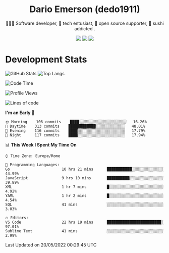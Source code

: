 <div align="center">
  
# Dario Emerson (dedo1911)
👨🏼‍💻 Software developer, 🔧 tech entusiast, 🙌 open source supporter, 🍣 sushi addicted .

[![](https://img.shields.io/badge/-Linkedin-informational?style=for-the-badge&logo=linkedin&logoColor=white&color=2867B2)](http://linkedin.com/in/dedo1911)
[![](https://img.shields.io/badge/-Telegram-informational?style=for-the-badge&logo=telegram&logoColor=white&color=0088cc)](https://t.me/dedo1911)
[![](https://img.shields.io/badge/-Facebook-informational?style=for-the-badge&logo=facebook&logoColor=white&color=3b5998)](https://fb.com/dedo1911)

</div>

# Development Stats

![GitHub Stats](https://github-readme-stats.vercel.app/api?username=dedo1911&hide=&count_private=true&title_color=84cc16&text_color=ffffff&icon_color=84cc16&bg_color=1c1917&hide_border=true&border_radius=0&show_icons=true)
![Top Langs](https://github-readme-stats.vercel.app/api/top-langs/?username=dedo1911&theme=chartreuse-dark&layout=compact)

<!--START_SECTION:waka-->
![Code Time](http://img.shields.io/badge/Code%20Time-0%20secs-blue)

![Profile Views](http://img.shields.io/badge/Profile%20Views-2-blue)

![Lines of code](https://img.shields.io/badge/From%20Hello%20World%20I%27ve%20Written-60%20Thousand%20lines%20of%20code-blue)

**I'm an Early 🐤** 

```text
🌞 Morning    106 commits    ████░░░░░░░░░░░░░░░░░░░░░   16.26% 
🌆 Daytime    313 commits    ████████████░░░░░░░░░░░░░   48.01% 
🌃 Evening    116 commits    ████░░░░░░░░░░░░░░░░░░░░░   17.79% 
🌙 Night      117 commits    ████░░░░░░░░░░░░░░░░░░░░░   17.94%

```


📊 **This Week I Spent My Time On** 

```text
⌚︎ Time Zone: Europe/Rome

💬 Programming Languages: 
Go                       10 hrs 21 mins      ███████████░░░░░░░░░░░░░░   44.99% 
JavaScript               9 hrs 10 mins       ██████████░░░░░░░░░░░░░░░   39.89% 
XML                      1 hr 7 mins         █░░░░░░░░░░░░░░░░░░░░░░░░   4.92% 
YAML                     1 hr 2 mins         █░░░░░░░░░░░░░░░░░░░░░░░░   4.54% 
SQL                      41 mins             ░░░░░░░░░░░░░░░░░░░░░░░░░   3.03%

🔥 Editors: 
VS Code                  22 hrs 19 mins      ████████████████████████░   97.01% 
Sublime Text             41 mins             ░░░░░░░░░░░░░░░░░░░░░░░░░   2.99%

```


 Last Updated on 20/05/2022 00:29:45 UTC
<!--END_SECTION:waka-->

<!--
**dedo1911/dedo1911** is a ✨ _special_ ✨ repository because its `README.md` (this file) appears on your GitHub profile.

Here are some ideas to get you started:

- 🔭 I’m currently working on ...
- 🌱 I’m currently learning ...
- 👯 I’m looking to collaborate on ...
- 🤔 I’m looking for help with ...
- 💬 Ask me about ...
- 📫 How to reach me: ...
- 😄 Pronouns: ...
- ⚡ Fun fact: ...
-->
